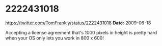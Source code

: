 # 2222431018
https://twitter.com/TomFrankly/status/2222431018
**Date:** 2009-06-18

Accepting a license agreement that's 1000 pixels in height is pretty hard when your OS only lets you work in 800 x 600!
